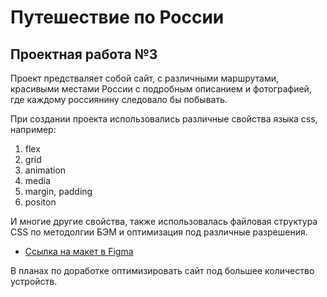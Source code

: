 # Путешествие по России
## Проектная работа №3

Проект предстваляет собой сайт, с различными маршрутами, красивыми местами России с подробным описанием и фотографией, где каждому россиянину следовало бы побывать.

При создании проекта использовались различные свойства языка css, например:
1. flex
2. grid
2. animation
3. media
4. margin, padding
5. positon

И многие другие свойства, также использовалась файловая структура CSS по методолгии БЭМ и оптимизация под различные разрешения.

* [Ссылка на макет в Figma](https://www.figma.com/file/5S2WSbEFL6awjVWJ0NWL8Q/Sprint-3_-Russia-_-desktop-mobile?node-id=28503%3A0)

В планах по доработке оптимизировать сайт под большее количество устройств.

